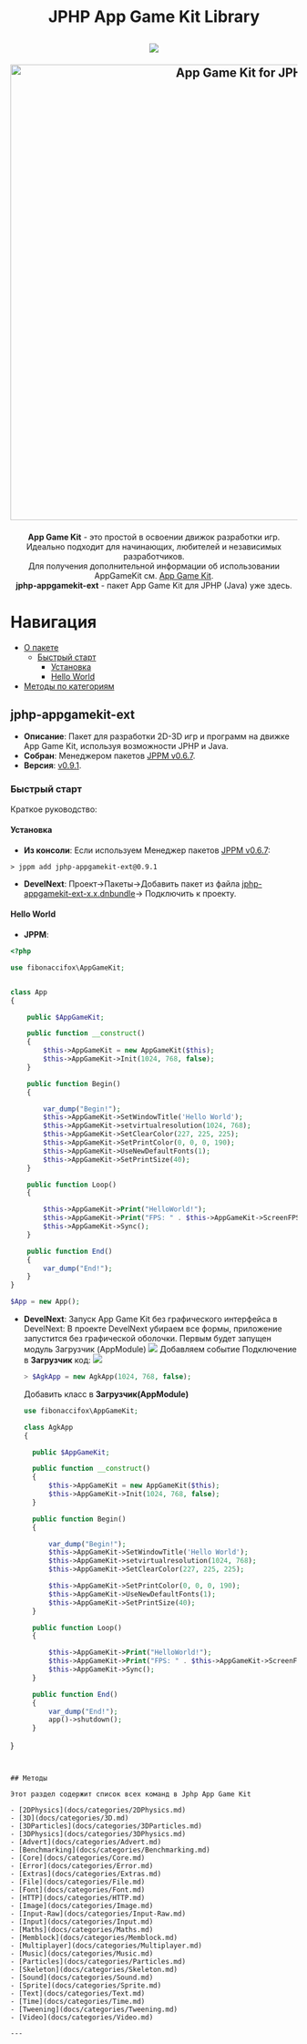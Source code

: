 <h1 align="center">JPHP App Game Kit Library</h1>
<h2 align="center">

<img src="https://img.shields.io/badge/made%20by-FibonacciFox-blue.svg" >

<!--lint disable no-literal-urls-->
<p align="center">
  <a href="https://github.com/FibonacciFox/jphp-appgamekit-ext">
    <img
      alt="App Game Kit for JPHP"
      src="https://dl.dropboxusercontent.com/s/9tyzk5e4iaa9ay7/Game%20Engine.svg?dl=0"
      width="800"
    />
  </a>
</p>
 
</h2>

<p align="center">
<b>App Game Kit</b> - это простой в освоении движок разработки игр.<br> 
Идеально подходит для начинающих, любителей и независимых разработчиков.<br>
Для получения дополнительной информации об использовании AppGameKit см. <a href="https://www.appgamekit.com/">App Game Kit</a>.<br>
<b>jphp-appgamekit-ext</b> - пакет App Game Kit для JPHP (Java) уже здесь.
</p>

# Навигация

- [О пакете](#jphp-appgamekit-ext)
  - [Быстрый старт](#быстрый-старт)
    - [Установка](#установка)
    - [Hello World](#hello-world)
- [Методы по категориям](#методы)

## jphp-appgamekit-ext

- **Описание**: Пакет для разработки 2D-3D игр и программ на движке App Game Kit, используя возможности JPHP и Java.
- **Собран**: Менеджером пакетов [JPPM v0.6.7](https://github.com/jphp-group/jphp/releases).
- **Версия**: [v0.9.1](https://github.com/FibonacciFox/jphp-appgamekit-ext).

### Быстрый старт

Краткое руководство:

#### Установка

- **Из консоли**: Если используем Менеджер пакетов [JPPM v0.6.7](https://github.com/jphp-group/jphp/releases):

```console
> jppm add jphp-appgamekit-ext@0.9.1
```

- **DevelNext**: Проект->Пакеты->Добавить пакет из файла [jphp-appgamekit-ext-x.x.dnbundle](https://github.com/FibonacciFox/jphp-appgamekit-ext/releases)->
  Подключить к проекту.

#### Hello World

- **JPPM**:

```php
<?php

use fibonaccifox\AppGameKit;


class App
{

    public $AppGameKit;

    public function __construct()
    {
        $this->AppGameKit = new AppGameKit($this);
        $this->AppGameKit->Init(1024, 768, false);
    }

    public function Begin()
    {

        var_dump("Begin!");
        $this->AppGameKit->SetWindowTitle('Hello World');
        $this->AppGameKit->setvirtualresolution(1024, 768);
        $this->AppGameKit->SetClearColor(227, 225, 225);
        $this->AppGameKit->SetPrintColor(0, 0, 0, 190);
        $this->AppGameKit->UseNewDefaultFonts(1);
        $this->AppGameKit->SetPrintSize(40);
    }

    public function Loop()
    {

        $this->AppGameKit->Print("HelloWorld!");
        $this->AppGameKit->Print("FPS: " . $this->AppGameKit->ScreenFPS());
        $this->AppGameKit->Sync();
    }

    public function End()
    {
        var_dump("End!");
    }
}

$App = new App();

```

- **DevelNext**:
  Запуск App Game Kit без графического интерфейса в DevelNext:
  В проекте DevelNext убираем все формы, приложение запустится без графической оболочки. Первым будет запущен модуль Загрузчик (AppModule)
  <img src="https://tssaltan.top/files/2017/01/appmodule.png" >
  Добавляем событие Подключение в <b>Загрузчик</b> код:
  <img src="https://dl.dropboxusercontent.com/s/fgnbacg8jjdo7zb/add%20m.png?dl=0" >

  ```php
  > $AgkApp = new AgkApp(1024, 768, false);
  ```

  Добавить класс в <b>Загрузчик(AppModule)</b>

  ```php
  use fibonaccifox\AppGameKit;
  
  class AgkApp
  {

    public $AppGameKit;

    public function __construct()
    {
        $this->AppGameKit = new AppGameKit($this);
        $this->AppGameKit->Init(1024, 768, false);
    }

    public function Begin()
    {

        var_dump("Begin!");
        $this->AppGameKit->SetWindowTitle('Hello World');
        $this->AppGameKit->setvirtualresolution(1024, 768);
        $this->AppGameKit->SetClearColor(227, 225, 225);

        $this->AppGameKit->SetPrintColor(0, 0, 0, 190);
        $this->AppGameKit->UseNewDefaultFonts(1);
        $this->AppGameKit->SetPrintSize(40);
    }

    public function Loop()
    {

        $this->AppGameKit->Print("HelloWorld!");
        $this->AppGameKit->Print("FPS: " . $this->AppGameKit->ScreenFPS());
        $this->AppGameKit->Sync();
    }

    public function End()
    {
        var_dump("End!");
        app()->shutdown();
    }
  ```

}

```


## Методы

Этот раздел содержит список всех команд в Jphp App Game Kit

- [2DPhysics](docs/categories/2DPhysics.md)
- [3D](docs/categories/3D.md)
- [3DParticles](docs/categories/3DParticles.md)
- [3DPhysics](docs/categories/3DPhysics.md)
- [Advert](docs/categories/Advert.md)
- [Benchmarking](docs/categories/Benchmarking.md)
- [Core](docs/categories/Core.md)
- [Error](docs/categories/Error.md)
- [Extras](docs/categories/Extras.md)
- [File](docs/categories/File.md)
- [Font](docs/categories/Font.md)
- [HTTP](docs/categories/HTTP.md)
- [Image](docs/categories/Image.md)
- [Input-Raw](docs/categories/Input-Raw.md)
- [Input](docs/categories/Input.md)
- [Maths](docs/categories/Maths.md)
- [Memblock](docs/categories/Memblock.md)
- [Multiplayer](docs/categories/Multiplayer.md)
- [Music](docs/categories/Music.md)
- [Particles](docs/categories/Particles.md)
- [Skeleton](docs/categories/Skeleton.md)
- [Sound](docs/categories/Sound.md)
- [Sprite](docs/categories/Sprite.md)
- [Text](docs/categories/Text.md)
- [Time](docs/categories/Time.md)
- [Tweening](docs/categories/Tweening.md)
- [Video](docs/categories/Video.md)

---
```
